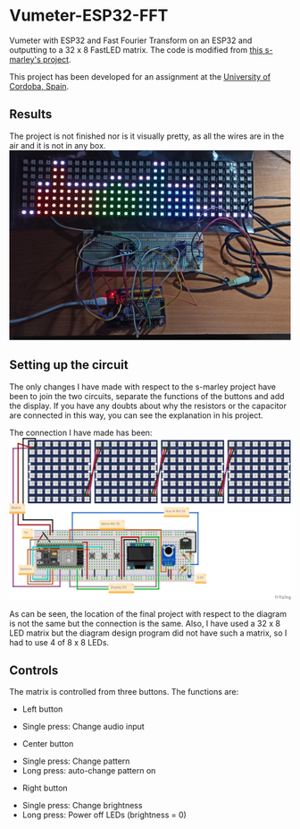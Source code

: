 # Vumeter-ESP32-FFT
Vumeter with ESP32 and Fast Fourier Transform on an ESP32 and outputting to a 32 x 8 FastLED matrix. The code is modified from [this s-marley's project](https://github.com/s-marley/ESP32_FFT_VU).

This project has been developed for an assignment at the [University of Cordoba, Spain](https://www.uco.es/).

## Results
The project is not finished nor is it visually pretty, as all the wires are in the air and it is not in any box.
![Photo of the project](images/project.jpg)

## Setting up the circuit
The only changes I have made with respect to the s-marley project have been to join the two circuits, separate the functions of the buttons and add the display.
If you have any doubts about why the resistors or the capacitor are connected in this way, you can see the explanation in his project.

The connection I have made has been:
![Diagram of the project](images/diagram.png)

As can be seen, the location of the final project with respect to the diagram is not the same but the connection is the same. Also, I have used a 32 x 8 LED matrix but the diagram design program did not have such a matrix, so I had to use 4 of 8 x 8 LEDs.

## Controls
The matrix is controlled from three buttons. The functions are:
* Left button
 - Single press: Change audio input
* Center button
 - Single press: Change pattern
 - Long press: auto-change pattern on
* Right button
 - Single press: Change brightness
 - Long press: Power off LEDs (brightness = 0)
